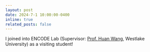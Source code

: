 ```yaml
---
layout: post
date: 2024-7-1 10:00:00-0400
inline: true
related_posts: false
---
```


I joined into ENCODE Lab (Supervisor: [Prof. Huan Wang](https://huanwang.tech/), Westlake University) as a visiting student!
